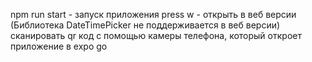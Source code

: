 npm run start - запуск приложения
press w - открыть в веб версии (Библиотека DateTimePicker не поддерживается в веб версии)
сканировать qr код с помощью камеры телефона, который откроет приложение в expo go
